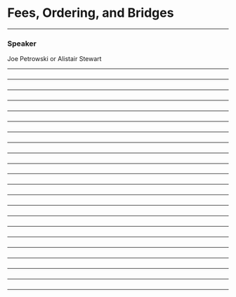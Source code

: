# Fees, Ordering, and Bridges

---

### Speaker

Joe Petrowski or Alistair Stewart

---

### 



---

### 



---

### 



---

### 



---

### 



---

### 



---

### 



---

### 



---

### 



---

### 



---

### 



---

### 



---

### 



---

### 



---

### 



---

### 



---

### 



---

### 



---

### 



---

### 



---

### 



---
